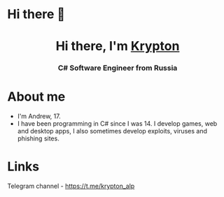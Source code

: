 # Hi there 🍉

<h1 align="center">Hi there, I'm <a href="https://t.me/krypton_alp" target="_blank">Krypton</a> 
<h3 align="center">C# Software Engineer from Russia</h3>

# About me

* I'm Andrew, 17.
* I have been programming in C# since I was 14. I develop games, web and desktop apps, I also sometimes develop exploits, viruses and phishing sites.

# Links

Telegram channel - https://t.me/krypton_alp
